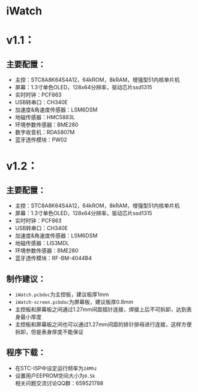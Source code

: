 iWatch  
=====
# v1.1：  
## 主要配置：  
* 主控：STC8A8K64S4A12，64kROM，8kRAM，增强型51内核单片机  
* 屏幕：1.3寸单色OLED，128x64分辨率，驱动芯片ssd1315  
* 实时时钟：PCF863  
* USB转串口：CH340E  
* 加速度&角速度传感器：LSM6DSM  
* 地磁传感器：HMC5883L  
* 环境参数传感器：BME280  
* 数字收音机：RDA5807M  
* 蓝牙透传模块：PW02  
# v1.2：  
## 主要配置：  
* 主控：STC8A8K64S4A12，64kROM，8kRAM，增强型51内核单片机  
* 屏幕：1.3寸单色OLED，128x64分辨率，驱动芯片ssd1315  
* 实时时钟：PCF863  
* USB转串口：CH340E  
* 加速度&角速度传感器：LSM6DSM  
* 地磁传感器：LIS3MDL  
* 环境参数传感器：BME280  
* 蓝牙透传模块：RF-BM-4044B4  
## 制作建议：  
* `iWatch.pcbdoc`为主控板，建议板厚1mm  
* `iWatch-screen.pcbdoc`为屏幕板，建议板厚0.8mm  
* 主控板和屏幕板之间通过1.27mm间距插针连接，焊接上后不可拆卸，达到表身最小厚度  
* 主控板和屏幕板之间也可以通过1.27mm间距的排针排母进行连接，这样方便拆卸，但是表身厚度不能保证  
## 程序下载： 
* 在STC-ISP中设定运行频率为`24Mhz`  
* 设置用户EEPROM空间大小为`0.5k`  
相关问题交流讨论QQ群：659521788
